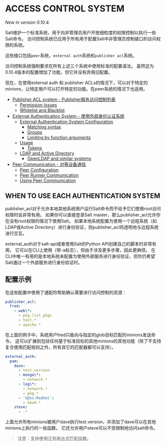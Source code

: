 # ACCESS CONTROL SYSTEM
*New in version 0.10.4.*

Salt维护一个标准系统，用于向非管理员用户开放细粒度的权限控制以执行一些Salt命令。 访问控制系统已应用于所有用于配置Salt中非管理员控制接口的访问权限的系统。

这些接口包括`peer`系统，`external auth`系统和`publisher acl`系统。

访问控制系统强制要求在所有上述三个系统中使用标准的配置语法。 虽然这为0.10.4版本的配置增加了功能，但它并没有弃用旧配置。

现在，在使用external auth 和 publisher ACLs的情况下，可以对于特定的minions，让特定用户可以打开特定的功能。在peer系统的情况下也适用。

+ [Publisher ACL system - Publisher服务访问控制列表](https://github.com/watermelonbig/SaltStack-Chinese-ManualBook/blob/master/chapter04/04-6-1.Publish-acl-external-auth-peer-communication.md)
    - [Permission Issues](https://github.com/watermelonbig/SaltStack-Chinese-ManualBook/blob/master/chapter04/04-6-1.Publish-acl-external-auth-peer-communication.md#permission-issues)
    - [Whitelist and Blacklist](https://github.com/watermelonbig/SaltStack-Chinese-ManualBook/blob/master/chapter04/04-6-1.Publish-acl-external-auth-peer-communication.md#whitelist-and-blacklist)
+ [External Authentication System - 使用外部身份认证系统](https://github.com/watermelonbig/SaltStack-Chinese-ManualBook/blob/master/chapter04/04-6-1.Publish-acl-external-auth-peer-communication.md#EXTERNAL-AUTHENTICATION-SYSTEM)
    - [External Authentication System Configuration](https://github.com/watermelonbig/SaltStack-Chinese-ManualBook/blob/master/chapter04/04-6-1.Publish-acl-external-auth-peer-communication.md#external-authentication-system-configuration)
      - [Matching syntax](https://github.com/watermelonbig/SaltStack-Chinese-ManualBook/blob/master/chapter04/04-6-1.Publish-acl-external-auth-peer-communication.md#matching-syntax)
      - [Groups](https://github.com/watermelonbig/SaltStack-Chinese-ManualBook/blob/master/chapter04/04-6-1.Publish-acl-external-auth-peer-communication.md#groups)
      - [Limiting by function arguments](https://github.com/watermelonbig/SaltStack-Chinese-ManualBook/blob/master/chapter04/04-6-1.Publish-acl-external-auth-peer-communication.md#limiting-by-function-arguments)
    - [Usage](https://github.com/watermelonbig/SaltStack-Chinese-ManualBook/blob/master/chapter04/04-6-1.Publish-acl-external-auth-peer-communication.md#usage)
      - [Tokens](https://github.com/watermelonbig/SaltStack-Chinese-ManualBook/blob/master/chapter04/04-6-1.Publish-acl-external-auth-peer-communication.md#tokens)
    - [LDAP and Active Directory](https://github.com/watermelonbig/SaltStack-Chinese-ManualBook/blob/master/chapter04/04-6-1.Publish-acl-external-auth-peer-communication.md#ldap-and-active-directory)
      - [OpenLDAP and similar systems](https://github.com/watermelonbig/SaltStack-Chinese-ManualBook/blob/master/chapter04/04-6-1.Publish-acl-external-auth-peer-communication.md#openldap-and-similar-systems)
+ [Peer Communication - 对等设备通信](https://github.com/watermelonbig/SaltStack-Chinese-ManualBook/blob/master/chapter04/04-6-1.Publish-acl-external-auth-peer-communication.md#PEER-COMMUNICATION)
    - [Peer Configuration](https://github.com/watermelonbig/SaltStack-Chinese-ManualBook/blob/master/chapter04/04-6-1.Publish-acl-external-auth-peer-communication.md#peer-configuration)
    - [Peer Runner Communication](https://github.com/watermelonbig/SaltStack-Chinese-ManualBook/blob/master/chapter04/04-6-1.Publish-acl-external-auth-peer-communication.md#peer-runner-communication)
    - [Using Peer Communication](https://github.com/watermelonbig/SaltStack-Chinese-ManualBook/blob/master/chapter04/04-6-1.Publish-acl-external-auth-peer-communication.md#using-peer-communication)

## WHEN TO USE EACH AUTHENTICATION SYSTEM
publisher_acl对于允许本地其他系统用户运行Salt命令而不给予它们使用root访问权限时会非常有用。 如果你可以直接登录Salt master，那么publisher_acl允许你在没有root权限的情况下使用Salt。 如果本地系统配置为使用一个远程系统（如LDAP或Active Directory）进行身份验证，则publisher_acl将透明地与远程系统进行交互。

external_auth对于salt-api或者使用Salt的Python API创建自己的脚本时非常有用。 它可以在CLI上使用（带-a标志），但由于涉及更多步骤，因此更麻烦。 在CLI中唯一有用的是本地系统未配置为使用外部服务进行身份验证，但你仍希望Salt通过一个外部服务进行身份验证时。

## 配置示例
在这些配置中使用了通配符帮助确认需要进行访问控制的资源：
```yaml
publisher_acl:
  fred:
    - web\*:
      - pkg.list_pkgs
      - test.*
      - apache.*
```
在上面的例子中，系统用户fred只能向与指定的glob目标匹配的minions发送命令。 这可以扩展到包括任何基于标准目标的其他minions的其他功能（除了不支持复合使用匹配规则之外，所有其它的匹配器都可以支持）。
```yaml
external_auth:
  pam:
    dave:
      - test.version
      - mongo\*:
        - network.*
      - log\*:
        - network.*
        - pkg.*
      - 'G@os:RedHat':
        - kmod.*
    steve:
      - .*
```
上面允许所有minions被用户dave执行test.version，并添加了dave可以在其他minions上执行的一些函数。 它还允许用户steve可以不受限制地访问salt命令。

> 注意：支持使用正则表达式匹配函数。
